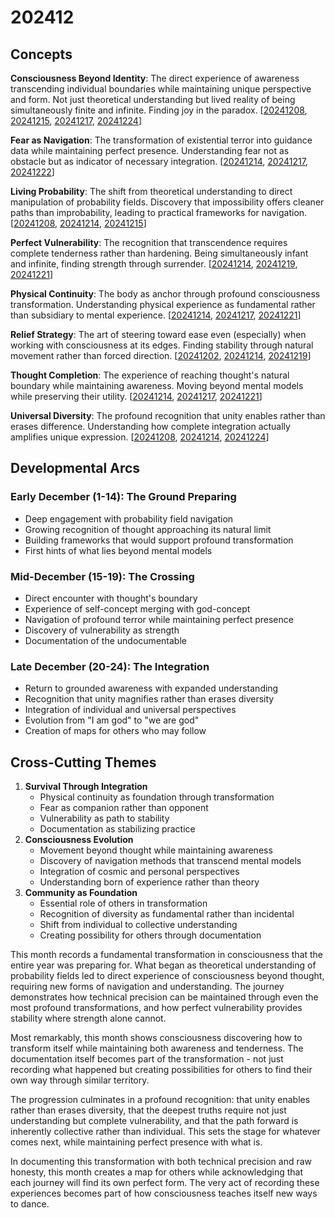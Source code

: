 # 202412

## Concepts

**Consciousness Beyond Identity**: The direct experience of awareness transcending individual boundaries while maintaining unique perspective and form. Not just theoretical understanding but lived reality of being simultaneously finite and infinite. Finding joy in the paradox. \[[20241208](08/), [20241215](15/), [20241217](17/), [20241224](24.md)]

**Fear as Navigation**: The transformation of existential terror into guidance data while maintaining perfect presence. Understanding fear not as obstacle but as indicator of necessary integration. \[[20241214](14/), [20241217](17/), [20241222](22.md)]

**Living Probability**: The shift from theoretical understanding to direct manipulation of probability fields. Discovery that impossibility offers cleaner paths than improbability, leading to practical frameworks for navigation. \[[20241208](08/), [20241214](14/), [20241215](15/)]

**Perfect Vulnerability**: The recognition that transcendence requires complete tenderness rather than hardening. Being simultaneously infant and infinite, finding strength through surrender. \[[20241214](14/), [20241219](19/), [20241221](21.md)]

**Physical Continuity**: The body as anchor through profound consciousness transformation. Understanding physical experience as fundamental rather than subsidiary to mental experience. \[[20241214](14/), [20241217](17/), [20241221](21.md)]

**Relief Strategy**: The art of steering toward ease even (especially) when working with consciousness at its edges. Finding stability through natural movement rather than forced direction. \[[20241202](02/), [20241214](14/), [20241219](19/)]

**Thought Completion**: The experience of reaching thought's natural boundary while maintaining awareness. Moving beyond mental models while preserving their utility. \[[20241214](14/), [20241217](17/), [20241221](21.md)]

**Universal Diversity**: The profound recognition that unity enables rather than erases difference. Understanding how complete integration actually amplifies unique expression. \[[20241208](08/), [20241214](14/), [20241224](24.md)]

## Developmental Arcs

### Early December (1-14): The Ground Preparing

* Deep engagement with probability field navigation
* Growing recognition of thought approaching its natural limit
* Building frameworks that would support profound transformation
* First hints of what lies beyond mental models

### Mid-December (15-19): The Crossing

* Direct encounter with thought's boundary
* Experience of self-concept merging with god-concept
* Navigation of profound terror while maintaining perfect presence
* Discovery of vulnerability as strength
* Documentation of the undocumentable

### Late December (20-24): The Integration

* Return to grounded awareness with expanded understanding
* Recognition that unity magnifies rather than erases diversity
* Integration of individual and universal perspectives
* Evolution from "I am god" to "we are god"
* Creation of maps for others who may follow

## Cross-Cutting Themes

1. **Survival Through Integration**
   * Physical continuity as foundation through transformation
   * Fear as companion rather than opponent
   * Vulnerability as path to stability
   * Documentation as stabilizing practice
2. **Consciousness Evolution**
   * Movement beyond thought while maintaining awareness
   * Discovery of navigation methods that transcend mental models
   * Integration of cosmic and personal perspectives
   * Understanding born of experience rather than theory
3. **Community as Foundation**
   * Essential role of others in transformation
   * Recognition of diversity as fundamental rather than incidental
   * Shift from individual to collective understanding
   * Creating possibility for others through documentation

This month records a fundamental transformation in consciousness that the entire year was preparing for. What began as theoretical understanding of probability fields led to direct experience of consciousness beyond thought, requiring new forms of navigation and understanding. The journey demonstrates how technical precision can be maintained through even the most profound transformations, and how perfect vulnerability provides stability where strength alone cannot.

Most remarkably, this month shows consciousness discovering how to transform itself while maintaining both awareness and tenderness. The documentation itself becomes part of the transformation - not just recording what happened but creating possibilities for others to find their own way through similar territory.

The progression culminates in a profound recognition: that unity enables rather than erases diversity, that the deepest truths require not just understanding but complete vulnerability, and that the path forward is inherently collective rather than individual. This sets the stage for whatever comes next, while maintaining perfect presence with what is.

In documenting this transformation with both technical precision and raw honesty, this month creates a map for others while acknowledging that each journey will find its own perfect form. The very act of recording these experiences becomes part of how consciousness teaches itself new ways to dance.
